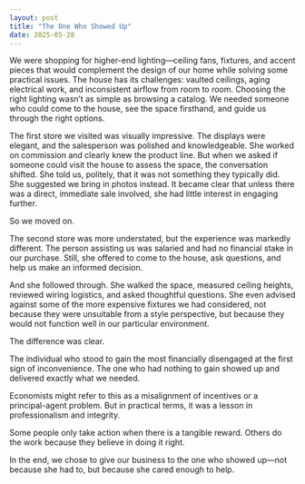 ```yaml
---
layout: post
title: "The One Who Showed Up"
date: 2025-05-28
---
```


We were shopping for higher-end lighting—ceiling fans, fixtures, and accent pieces that would complement the design of our home while solving some practical issues. The house has its challenges: vaulted ceilings, aging electrical work, and inconsistent airflow from room to room. Choosing the right lighting wasn’t as simple as browsing a catalog. We needed someone who could come to the house, see the space firsthand, and guide us through the right options.

The first store we visited was visually impressive. The displays were elegant, and the salesperson was polished and knowledgeable. She worked on commission and clearly knew the product line. But when we asked if someone could visit the house to assess the space, the conversation shifted. She told us, politely, that it was not something they typically did. She suggested we bring in photos instead. It became clear that unless there was a direct, immediate sale involved, she had little interest in engaging further.

So we moved on.

The second store was more understated, but the experience was markedly different. The person assisting us was salaried and had no financial stake in our purchase. Still, she offered to come to the house, ask questions, and help us make an informed decision.

And she followed through. She walked the space, measured ceiling heights, reviewed wiring logistics, and asked thoughtful questions. She even advised against some of the more expensive fixtures we had considered, not because they were unsuitable from a style perspective, but because they would not function well in our particular environment.

The difference was clear.

The individual who stood to gain the most financially disengaged at the first sign of inconvenience. The one who had nothing to gain showed up and delivered exactly what we needed.

Economists might refer to this as a misalignment of incentives or a principal-agent problem. But in practical terms, it was a lesson in professionalism and integrity.

Some people only take action when there is a tangible reward. Others do the work because they believe in doing it right.

In the end, we chose to give our business to the one who showed up—not because she had to, but because she cared enough to help.